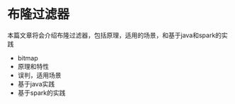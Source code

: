 # 布隆过滤器

本篇文章将会介绍布隆过滤器，包括原理，适用的场景，和基于java和spark的实践

- bitmap
- 原理和特性
- 误判，适用场景
- 基于java实践
- 基于spark的实践